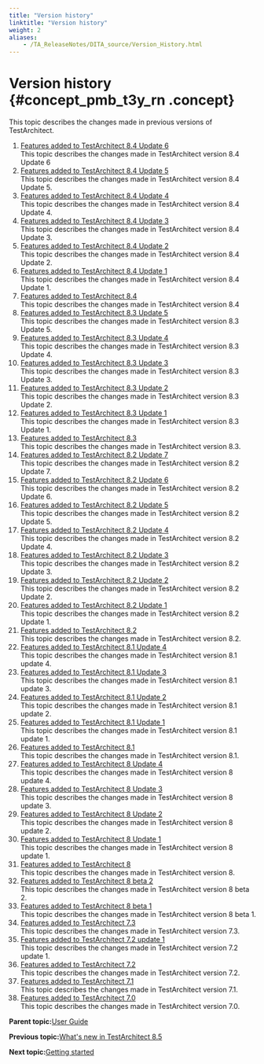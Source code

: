 ```yaml
--- 
title: "Version history"
linktitle: "Version history"
weight: 2
aliases: 
    - /TA_ReleaseNotes/DITA_source/Version_History.html
---
```

# Version history {#concept_pmb_t3y_rn .concept}

This topic describes the changes made in previous versions of TestArchitect.

1.  [Features added to TestArchitect 8.4 Update 6](../../TA_ReleaseNotes/DITA_source/Whats_New_8.4_update_6.html)  
This topic describes the changes made in TestArchitect version 8.4 Update 6
2.  [Features added to TestArchitect 8.4 Update 5](../../TA_ReleaseNotes/DITA_source/Whats_New_8.4_update_5.html)  
This topic describes the changes made in TestArchitect version 8.4 Update 5.
3.  [Features added to TestArchitect 8.4 Update 4](../../TA_ReleaseNotes/DITA_source/Whats_New_8.4_update_4.html)  
This topic describes the changes made in TestArchitect version 8.4 Update 4.
4.  [Features added to TestArchitect 8.4 Update 3](../../TA_ReleaseNotes/DITA_source/Whats_New_8.4_update_3.html)  
This topic describes the changes made in TestArchitect version 8.4 Update 3.
5.  [Features added to TestArchitect 8.4 Update 2](../../TA_ReleaseNotes/DITA_source/Whats_New_8.4_update_2.html)  
This topic describes the changes made in TestArchitect version 8.4 Update 2.
6.  [Features added to TestArchitect 8.4 Update 1](../../TA_ReleaseNotes/DITA_source/Whats_New_8.4_update_1.html)  
This topic describes the changes made in TestArchitect version 8.4 Update 1.
7.  [Features added to TestArchitect 8.4](../../TA_ReleaseNotes/DITA_source/Whats_New_8.4.html)  
This topic describes the changes made in TestArchitect version 8.4
8.  [Features added to TestArchitect 8.3 Update 5](../../TA_ReleaseNotes/DITA_source/Whats_New_8.3_update_5.html)  
This topic describes the changes made in TestArchitect version 8.3 Update 5.
9.  [Features added to TestArchitect 8.3 Update 4](../../TA_ReleaseNotes/DITA_source/Whats_New_8.3_update_4.html)  
This topic describes the changes made in TestArchitect version 8.3 Update 4.
10. [Features added to TestArchitect 8.3 Update 3](../../TA_ReleaseNotes/DITA_source/Whats_New_8.3_update_3.html)  
This topic describes the changes made in TestArchitect version 8.3 Update 3.
11. [Features added to TestArchitect 8.3 Update 2](../../TA_ReleaseNotes/DITA_source/Whats_New_8.3_update_2.html)  
This topic describes the changes made in TestArchitect version 8.3 Update 2.
12. [Features added to TestArchitect 8.3 Update 1](../../TA_ReleaseNotes/DITA_source/Whats_New_8.3_update_1.html)  
This topic describes the changes made in TestArchitect version 8.3 Update 1.
13. [Features added to TestArchitect 8.3](../../TA_ReleaseNotes/DITA_source/Whats_New_8.3.html)  
This topic describes the changes made in TestArchitect version 8.3.
14. [Features added to TestArchitect 8.2 Update 7](../../TA_ReleaseNotes/DITA_source/Whats_New_8.2_update_7.html)  
This topic describes the changes made in TestArchitect version 8.2 Update 7.
15. [Features added to TestArchitect 8.2 Update 6](../../TA_ReleaseNotes/DITA_source/Whats_New_8.2_update_6.html)  
This topic describes the changes made in TestArchitect version 8.2 Update 6.
16. [Features added to TestArchitect 8.2 Update 5](../../TA_ReleaseNotes/DITA_source/Whats_New_8.2_update_5.html)  
This topic describes the changes made in TestArchitect version 8.2 Update 5.
17. [Features added to TestArchitect 8.2 Update 4](../../TA_ReleaseNotes/DITA_source/Whats_New_8.2_update_4.html)  
This topic describes the changes made in TestArchitect version 8.2 Update 4.
18. [Features added to TestArchitect 8.2 Update 3](../../TA_ReleaseNotes/DITA_source/Whats_New_8.2_update_3.html)  
This topic describes the changes made in TestArchitect version 8.2 Update 3.
19. [Features added to TestArchitect 8.2 Update 2](../../TA_ReleaseNotes/DITA_source/Whats_New_8.2_update_2.html)  
This topic describes the changes made in TestArchitect version 8.2 Update 2.
20. [Features added to TestArchitect 8.2 Update 1](../../TA_ReleaseNotes/DITA_source/Whats_New_8.2_update_1.html)  
This topic describes the changes made in TestArchitect version 8.2 Update 1.
21. [Features added to TestArchitect 8.2](../../TA_ReleaseNotes/DITA_source/Whats_New_8.2.html)  
This topic describes the changes made in TestArchitect version 8.2.
22. [Features added to TestArchitect 8.1 Update 4](../../TA_ReleaseNotes/DITA_source/Whats_New_8.1_update_4.html)  
This topic describes the changes made in TestArchitect version 8.1 update 4.
23. [Features added to TestArchitect 8.1 Update 3](../../TA_ReleaseNotes/DITA_source/Whats_New_8.1_update_3.html)  
This topic describes the changes made in TestArchitect version 8.1 update 3.
24. [Features added to TestArchitect 8.1 Update 2](../../TA_ReleaseNotes/DITA_source/Whats_New_8.1_update_2.html)  
This topic describes the changes made in TestArchitect version 8.1 update 2.
25. [Features added to TestArchitect 8.1 Update 1](../../TA_ReleaseNotes/DITA_source/Whats_New_8.1_update_1.html)  
This topic describes the changes made in TestArchitect version 8.1 update 1.
26. [Features added to TestArchitect 8.1](../../TA_ReleaseNotes/DITA_source/Whats_New_8.1.html)  
This topic describes the changes made in TestArchitect version 8.1.
27. [Features added to TestArchitect 8 Update 4](../../TA_ReleaseNotes/DITA_source/Whats_New_8_update_4.html)  
This topic describes the changes made in TestArchitect version 8 update 4.
28. [Features added to TestArchitect 8 Update 3](../../TA_ReleaseNotes/DITA_source/Whats_New_8_update_3.html)  
This topic describes the changes made in TestArchitect version 8 update 3.
29. [Features added to TestArchitect 8 Update 2](../../TA_ReleaseNotes/DITA_source/Whats_New_8_update_2.html)  
This topic describes the changes made in TestArchitect version 8 update 2.
30. [Features added to TestArchitect 8 Update 1](../../TA_ReleaseNotes/DITA_source/Whats_New_8_update_1.html)  
This topic describes the changes made in TestArchitect version 8 update 1.
31. [Features added to TestArchitect 8](../../TA_ReleaseNotes/DITA_source/Whats_New_8.html)  
This topic describes the changes made in TestArchitect version 8.
32. [Features added to TestArchitect 8 beta 2](../../TA_ReleaseNotes/DITA_source/Whats_New_8.0_beta_2.html)  
This topic describes the changes made in TestArchitect version 8 beta 2.
33. [Features added to TestArchitect 8 beta 1](../../TA_ReleaseNotes/DITA_source/Whats_New_8.0_beta_1.html)  
This topic describes the changes made in TestArchitect version 8 beta 1.
34. [Features added to TestArchitect 7.3](../../TA_ReleaseNotes/DITA_source/Whats_New_7.3.html)  
This topic describes the changes made in TestArchitect version 7.3.
35. [Features added to TestArchitect 7.2 update 1](../../TA_ReleaseNotes/DITA_source/Whats_New_7.2_update_1.html)  
This topic describes the changes made in TestArchitect version 7.2 update 1.
36. [Features added to TestArchitect 7.2](../../TA_ReleaseNotes/DITA_source/Whats_New_7.2.html)  
This topic describes the changes made in TestArchitect version 7.2.
37. [Features added to TestArchitect 7.1](../../TA_ReleaseNotes/DITA_source/Whats_New_7.1.html)  
This topic describes the changes made in TestArchitect version 7.1.
38. [Features added to TestArchitect 7.0](../../TA_ReleaseNotes/DITA_source/Whats_New_7.0.html)  
This topic describes the changes made in TestArchitect version 7.0.

**Parent topic:**[User Guide](../../TA_Help/Topics/User_Guide_begin.html)

**Previous topic:**[What's new in TestArchitect 8.5](../../TA_ReleaseNotes/DITA_source/Whats_New.html)

**Next topic:**[Getting started](../../TA_Help/Topics/Getting_started.html)

